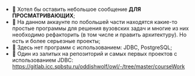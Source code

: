 - 👋 Хотел бы оставить небольшое сообщение <b>ДЛЯ ПРОСМАТРИВАЮЩИХ</b>;
- 👀 На данном аккаунте по побольшей части находятся какие-то простые программы для решения вузовских задач и многие из них необходимо рефакторить (в том числе и править архитектуру). Но есть и более серьезные проекты;
- 👀 Здесь нет программ с использованием: JDBC, PostgreSQL;
- 👀 Один из залитых на репозиторий и самых первых проектов с использованием JDBC: https://gitlab.icc.spbstu.ru/oddishwolf/owl/-/tree/master/courseWork
<!---
dmitrirazumov/dmitrirazumov is a ✨ special ✨ repository because its `README.md` (this file) appears on your GitHub profile.
You can click the Preview link to take a look at your changes.
--->
